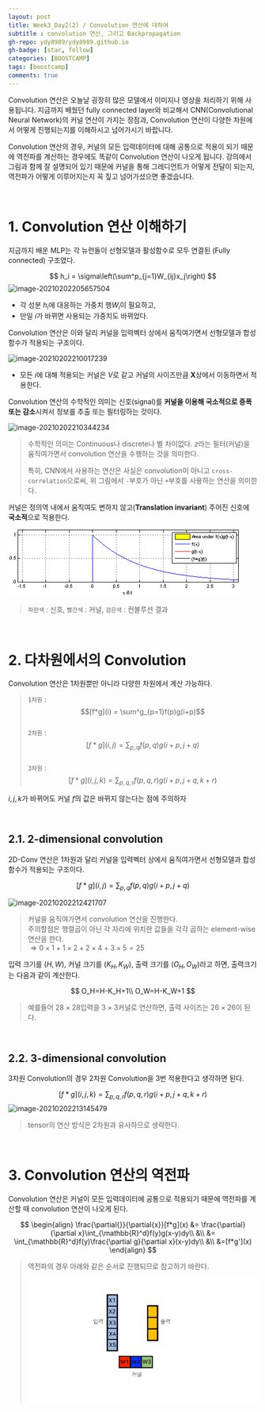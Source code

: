 ```yaml
---
layout: post
title: Week3_Day2(2) / Convolution 연산에 대하여
subtitle : convolution 연산, 그리고 Backpropagation
gh-repo: ydy8989/ydy8989.github.io
gh-badge: [star, follow]
categories: [BOOSTCAMP]
tags: [boostcamp]
comments: true
---
```

Convolution 연산은 오늘날 굉장히 많은 모델에서 이미지나 영상을 처리하기 위해 사용됩니다. 지금까지 배웠던 fully connected layer와 비교해서 CNN(Convolutional Neural Network)의 커널 연산이 가지는 장점과, Convolution 연산이 다양한 차원에서 어떻게 진행되는지를 이해하시고 넘어가시기 바랍니다.

Convolution 연산의 경우, 커널의 모든 입력데이터에 대해 공통으로 적용이 되기 때문에 역전파를 계산하는 경우에도 똑같이 Convolution 연산이 나오게 됩니다. 강의에서 그림과 함께 잘 설명되어 있기 때문에 커널을 통해 그레디언트가 어떻게 전달이 되는지, 역전파가 어떻게 이루어지는지 꼭 짚고 넘어가셨으면 좋겠습니다.

<br>

# 1. Convolution 연산 이해하기

지금까지 배운 MLP는 각 뉴런들이 선형모델과 활성함수로 모두 연결된 (Fully connected) 구조였다.
 
$$
h_i = \sigma\left(\sum^p_{j=1}W_{ij}x_j\right)
$$
![image-20210202205657504](https://user-images.githubusercontent.com/38639633/106603157-4794b480-65a1-11eb-8e40-7edb356206ca.png)

- 각 성분 $h_i$에 대응하는 가중치 행$W_i$이 필요하고, 
- 만일 $i$가 바뀌면 사용되는 가중치도 바뀌었다. 

Convolution 연산은 이와 달리 커널을 입력벡터 상에서 움직여가면서 선형모델과 합성함수가 적용되는 구조이다. 

![image-20210202210017239](https://user-images.githubusercontent.com/38639633/106603160-48c5e180-65a1-11eb-8518-b48732b6850e.png)

- 모든 $i$에 대해 적용되는 커널은 $V$로 같고 커널의 사이즈만큼 $\mathbf{X}$상에서 이동하면서 적용한다.



Convolution 연산의 수학적인 의미는 신호(signal)를 **커널을 이용해 국소적으로 증폭 또는 감소**시켜서 정보를 추출 또는 필터링하는 것이다. 

![image-20210202210344234](https://user-images.githubusercontent.com/38639633/106603162-495e7800-65a1-11eb-9152-8ccfe49e7b9a.png)

> 수학적인 의미는 Continuous나 discrete나 별 차이없다. $z$라는 필터(커널)을 움직여가면서 convolution 연산을 수행하는 것을 의미한다. 
>
> 특히, CNN에서 사용하는 연산은 사실은 convolution이 아니고 `cross-correlation`으로써, 위 그림에서 `-`부호가 아닌 `+`부호를 사용하는 연산을 의미한다. 



커널은 정의역 내에서 움직여도 변하지 않고(**Translation invariant**) 주어진 신호에 **국소적**으로 적용한다.
 
![Convolution_of_spiky_function_with_box2](../../assets/img/boostcamp/Convolution_of_spiky_function_with_box2.gif)

> `파란색` : 신호,
> `빨간색` : 커널,
> `검은색` : 컨볼루션 결과



<br>

# 2. 다차원에서의 Convolution

Convolution 연산은 1차원뿐만 아니라 다양한 차원에서 계산 가능하다. 

> `1차원` : $$[f*g](i) = \sum^g_{p=1}f(p)g(i+p)$$  
> `2차원` : $$[f*g](i,j) = \sum_{p,q}f(p,q)g(i+p, j+q)$$  
> `3차원` : $$[f*g](i,j,k) = \sum_{p,q,r}f(p,q,r)g(i+p, j+q,k+r)$$  

$i,j,k$가 바뀌어도 커널 $f$의 값은 바뀌지 않는다는 점에 주의하자

<br>



## 2.1. 2-dimensional convolution

2D-Conv 연산은 1차원과 달리 커널을 입력벡터 상에서 움직여가면서 선형모델과 합성함수가 적용되는 구조이다. 


$$
[f*g](i,j) = \sum_{p,q}f(p,q)g(i+p, j+q)
$$


![image-20210202212421707](https://user-images.githubusercontent.com/38639633/106603163-495e7800-65a1-11eb-8aa0-7256e8bfcfac.png)

> 커널을 움직여가면서 convolution 연산을 진행한다.  
> 주의할점은 행렬곱이 아닌 각 자리에 위치한 값들을 각각 곱하는 element-wise 연산을 한다.   
> $\Rightarrow 0\times 1+ 1\times 2 +2\times 4+ 3 \times5 =25$



입력 크기를 $(H,W)$, 커널 크기를 $(K_H, K_W)$, 출력 크기를 $(O_H, O_W)$라고 하면, 출력크기는 다음과 같이 계산한다. 


$$
O_H=H-K_H+1\\
O_W=H-K_W+1
$$

> 예를들어 $28\times 28$입력을 $3\times 3$커널로 연산하면, 출력 사이즈는 $26\times 26$이 된다.



<br>



## 2.2. 3-dimensional convolution

3차원 Convolution의 경우 2차원 Convolution을 3번 적용한다고 생각하면 된다. 


$$
[f*g](i,j,k) = \sum_{p,q,r}f(p,q,r)g(i+p, j+q,k+r)
$$
![image-20210202213145479](https://user-images.githubusercontent.com/38639633/106603164-49f70e80-65a1-11eb-99de-f374e06830fd.png)

> tensor의 연산 방식은 2차원과 유사하므로 생략한다. 

<br>

# 3. Convolution 연산의 역전파

Convolution 연산은 커널이 모든 입력데이터에 공통으로 적용되기 때문에 역전파를 계산할 때 convolution 연산이 나오게 된다. 


$$
\begin{align}
\frac{\partial{}}{\partial{x}}[f*g](x)
&= \frac{\partial}{\partial x}\int_{\mathbb{R}^d}f(y)g(x-y)dy\\
&\\
&= \int_{\mathbb{R}^d}f(y)\frac{\partial g}{\partial x}(x-y)dy\\
&\\
&=[f*g'](x)
\end{align}
$$

>  역전파의 경우 아래와 같은 순서로 진행되므로 참고하기 바란다. 
>
> ![convolution](../../assets/img/boostcamp/convolution.gif)

